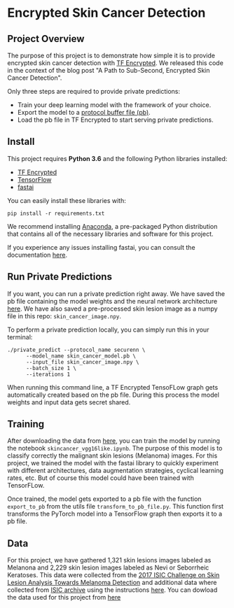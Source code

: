 # Encrypted Skin Cancer Detection 

## Project Overview

The purpose of this project is to demonstrate how simple it is to provide encrypted skin cancer detection with [TF Encrypted](https://github.com/tf-encrypted/tf-encrypted). We released this code in the context of the blog post "A Path to Sub-Second, Encrypted Skin Cancer Detection".

Only three steps are required to provide private predictions:
- Train your deep learning model with the framework of your choice. 
- Export the model to a [protocol buffer file (pb)](https://www.tensorflow.org/guide/extend/model_files#protocol_buffers).
- Load the pb file in TF Encrypted to start serving private predictions. 

## Install

This project requires **Python 3.6** and the following Python libraries installed:

- [TF Encrypted](https://github.com/tf-encrypted/tf-encrypted)
- [TensorFlow](https://github.com/tensorflow/tensorflow) 
- [fastai](https://github.com/fastai/fastai)

You can easily install these libraries with:
```
pip install -r requirements.txt
```

We recommend installing [Anaconda](https://docs.anaconda.com/anaconda/user-guide/getting-started/), a pre-packaged Python distribution that contains all of the necessary libraries and software for this project.

If you experience any issues installing fastai, you can consult the documentation [here](https://docs.fast.ai/).

## Run Private Predictions
If you want, you can run a private prediction right away. We have saved the pb file containing the model weights and the neural network architecture [here](https://storage.googleapis.com/tfe-examples-data/skin_cancer/skin_cancer_model.pb). We have also saved a pre-processed skin lesion image as a numpy file in this repo: `skin_cancer_image.npy`.

To perform a private prediction locally, you can simply run  this in your terminal:
```
./private_predict --protocol_name securenn \
      --model_name skin_cancer_model.pb \
      --input_file skin_cancer_image.npy \
      --batch_size 1 \
      --iterations 1
```

When running this command line, a TF Encrypted TensoFLow graph gets automatically created based on the pb file. During this process the model weights and input data gets secret shared. 

## Training 

After downloading the data from [here](https://storage.googleapis.com/tfe-examples-data/skin_cancer/data.zip), you can train the model by running the notebook `skincancer_vgg16like.ipynb`. The purpose of this model is to classify correctly the malignant skin lesions (Melanoma) images. For this project, we trained the model with the fastai library to quickly experiment with different architectures, data augmentation strategies, cyclical learning rates, etc. But of course this model could have been trained with TensorFLow. 

Once trained, the model gets exported to a pb file with the function `export_to_pb` from the utils file `transform_to_pb_file.py`. This function first transforms the PyTorch model into a TensorFlow graph then exports it to a pb file. 


## Data

For this project, we have gathered 1,321 skin lesions images labeled as Melanona and 2,229 skin lesion images labeled as Nevi or Seborrheic Keratoses. This data were collected from the [2017 ISIC Challenge on Skin Lesion Analysis Towards Melanoma Detection](https://github.com/udacity/dermatologist-ai) and additional data where collected from [ISIC archive](https://isic-archive.com/#images) using the instructions [here](https://github.com/GalAvineri/ISIC-Archive-Downloader). You can dowload the data used for this project from [here](https://storage.googleapis.com/tfe-examples-data/skin_cancer/data.zip)
